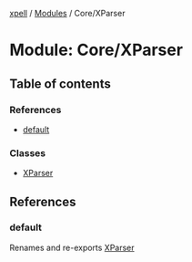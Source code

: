 [xpell](../README.md) / [Modules](../modules.md) / Core/XParser

# Module: Core/XParser

## Table of contents

### References

- [default](Core_XParser.md#default)

### Classes

- [XParser](../classes/Core_XParser.XParser.md)

## References

### default

Renames and re-exports [XParser](../classes/Core_XParser.XParser.md)
